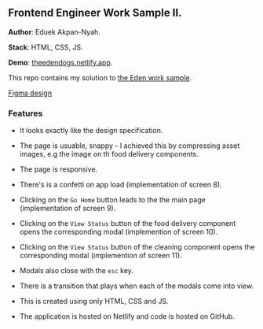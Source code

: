 ## Frontend Engineer Work Sample II.

**Author**: Eduek Akpan-Nyah.

**Stack**: HTML, CSS, JS.

**Demo**: [theedendogs.netlify.app](https://theedendogs.netlify.app).

This repo contains my solution to [the Eden work sample](https://edenlife.notion.site/Eden-Frontend-Engineer-Interview-Exercise-Stage-2-Mid-level-464c8e7827134420826603ec8f34d177). 

[Figma design](https://www.figma.com/file/9rss1i3NzevnGg4LU2jJ9f/Work-Samples?node-id=2%3A1919&t=i8CP1wJYdFfwuuSK-0)


### Features
- It looks exactly like the design specification.

- The page is usuable, snappy - I achieved this by compressing asset images, e.g the image on th food delivery components.

- The page is responsive.

- There's is a confetti on app load (implementation of screen 8).

- Clicking on the `Go Home` button leads to the the main page (implementation of screen 9).

- Clicking on the `View Status` button of the food delivery component opens the corresponding modal (implemention of screen 10).

- Clicking on the `View Status` button of the cleaning component opens the corresponding modal (implemention of screen 11).

- Modals also close with the `esc` key.

- There is a transition that plays when each of the modals come into view.

- This is created using only HTML, CSS and JS.

- The application is hosted on Netlify and code is hosted on GitHub.
